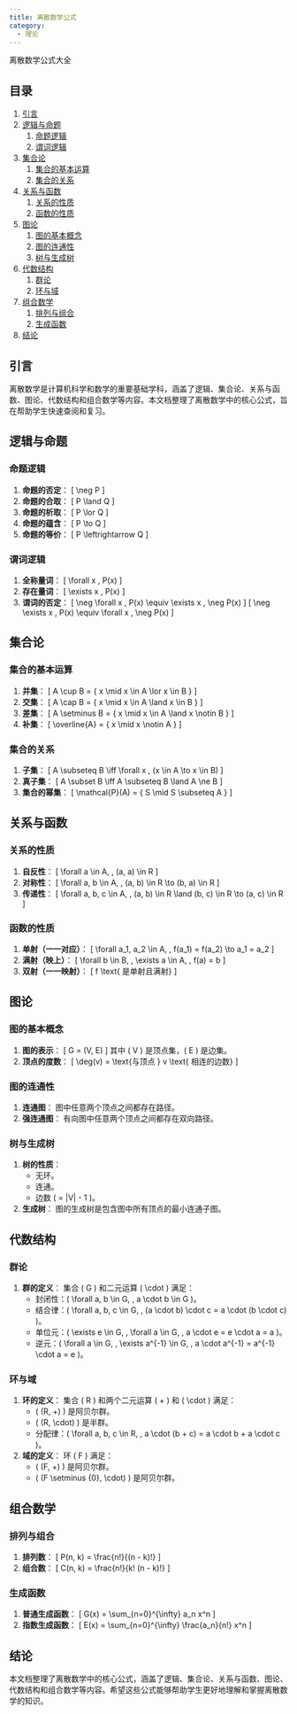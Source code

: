 ```yaml
---
title: 离散数学公式
category:
  - 理论
---
```


离散数学公式大全
<!-- more -->

## 目录

1. [引言](#引言)
2. [逻辑与命题](#逻辑与命题)
   1. [命题逻辑](#命题逻辑)
   2. [谓词逻辑](#谓词逻辑)
3. [集合论](#集合论)
   1. [集合的基本运算](#集合的基本运算)
   2. [集合的关系](#集合的关系)
4. [关系与函数](#关系与函数)
   1. [关系的性质](#关系的性质)
   2. [函数的性质](#函数的性质)
5. [图论](#图论)
   1. [图的基本概念](#图的基本概念)
   2. [图的连通性](#图的连通性)
   3. [树与生成树](#树与生成树)
6. [代数结构](#代数结构)
   1. [群论](#群论)
   2. [环与域](#环与域)
7. [组合数学](#组合数学)
   1. [排列与组合](#排列与组合)
   2. [生成函数](#生成函数)
8. [结论](#结论)

## 引言

离散数学是计算机科学和数学的重要基础学科，涵盖了逻辑、集合论、关系与函数、图论、代数结构和组合数学等内容。本文档整理了离散数学中的核心公式，旨在帮助学生快速查阅和复习。

## 逻辑与命题

### 命题逻辑

1. **命题的否定**：
   \[
   \neg P
   \]
2. **命题的合取**：
   \[
   P \land Q
   \]
3. **命题的析取**：
   \[
   P \lor Q
   \]
4. **命题的蕴含**：
   \[
   P \to Q
   \]
5. **命题的等价**：
   \[
   P \leftrightarrow Q
   \]

### 谓词逻辑

1. **全称量词**：
   \[
   \forall x \, P(x)
   \]
2. **存在量词**：
   \[
   \exists x \, P(x)
   \]
3. **谓词的否定**：
   \[
   \neg \forall x \, P(x) \equiv \exists x \, \neg P(x)
   \]
   \[
   \neg \exists x \, P(x) \equiv \forall x \, \neg P(x)
   \]

## 集合论

### 集合的基本运算

1. **并集**：
   \[
   A \cup B = \{ x \mid x \in A \lor x \in B \}
   \]
2. **交集**：
   \[
   A \cap B = \{ x \mid x \in A \land x \in B \}
   \]
3. **差集**：
   \[
   A \setminus B = \{ x \mid x \in A \land x \notin B \}
   \]
4. **补集**：
   \[
   \overline{A} = \{ x \mid x \notin A \}
   \]

### 集合的关系

1. **子集**：
   \[
   A \subseteq B \iff \forall x \, (x \in A \to x \in B)
   \]
2. **真子集**：
   \[
   A \subset B \iff A \subseteq B \land A \ne B
   \]
3. **集合的幂集**：
   \[
   \mathcal{P}(A) = \{ S \mid S \subseteq A \}
   \]

## 关系与函数

### 关系的性质

1. **自反性**：
   \[
   \forall a \in A, \, (a, a) \in R
   \]
2. **对称性**：
   \[
   \forall a, b \in A, \, (a, b) \in R \to (b, a) \in R
   \]
3. **传递性**：
   \[
   \forall a, b, c \in A, \, (a, b) \in R \land (b, c) \in R \to (a, c) \in R
   \]

### 函数的性质

1. **单射（一一对应）**：
   \[
   \forall a_1, a_2 \in A, \, f(a_1) = f(a_2) \to a_1 = a_2
   \]
2. **满射（映上）**：
   \[
   \forall b \in B, \, \exists a \in A, \, f(a) = b
   \]
3. **双射（一一映射）**：
   \[
   f \text{ 是单射且满射}
   \]

## 图论

### 图的基本概念

1. **图的表示**：
   \[
   G = (V, E)
   \]
   其中 \( V \) 是顶点集，\( E \) 是边集。
2. **顶点的度数**：
   \[
   \deg(v) = \text{与顶点 } v \text{ 相连的边数}
   \]

### 图的连通性

1. **连通图**：
   图中任意两个顶点之间都存在路径。
2. **强连通图**：
   有向图中任意两个顶点之间都存在双向路径。

### 树与生成树

1. **树的性质**：
   - 无环。
   - 连通。
   - 边数 \( = |V| - 1 \)。
2. **生成树**：
   图的生成树是包含图中所有顶点的最小连通子图。

## 代数结构

### 群论

1. **群的定义**：
   集合 \( G \) 和二元运算 \( \cdot \) 满足：
   - 封闭性：\( \forall a, b \in G, \, a \cdot b \in G \)。
   - 结合律：\( \forall a, b, c \in G, \, (a \cdot b) \cdot c = a \cdot (b \cdot c) \)。
   - 单位元：\( \exists e \in G, \, \forall a \in G, \, a \cdot e = e \cdot a = a \)。
   - 逆元：\( \forall a \in G, \, \exists a^{-1} \in G, \, a \cdot a^{-1} = a^{-1} \cdot a = e \)。

### 环与域

1. **环的定义**：
   集合 \( R \) 和两个二元运算 \( + \) 和 \( \cdot \) 满足：
   - \( (R, +) \) 是阿贝尔群。
   - \( (R, \cdot) \) 是半群。
   - 分配律：\( \forall a, b, c \in R, \, a \cdot (b + c) = a \cdot b + a \cdot c \)。
2. **域的定义**：
   环 \( F \) 满足：
   - \( (F, +) \) 是阿贝尔群。
   - \( (F \setminus \{0\}, \cdot) \) 是阿贝尔群。

## 组合数学

### 排列与组合

1. **排列数**：
   \[
   P(n, k) = \frac{n!}{(n - k)!}
   \]
2. **组合数**：
   \[
   C(n, k) = \frac{n!}{k! (n - k)!}
   \]

### 生成函数

1. **普通生成函数**：
   \[
   G(x) = \sum_{n=0}^{\infty} a_n x^n
   \]
2. **指数生成函数**：
   \[
   E(x) = \sum_{n=0}^{\infty} \frac{a_n}{n!} x^n
   \]

## 结论

本文档整理了离散数学中的核心公式，涵盖了逻辑、集合论、关系与函数、图论、代数结构和组合数学等内容。希望这些公式能够帮助学生更好地理解和掌握离散数学的知识。

